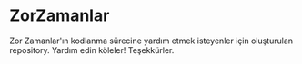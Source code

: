 # ZorZamanlar
Zor Zamanlar'ın kodlanma sürecine yardım etmek isteyenler için oluşturulan repository. Yardım edin köleler! Teşekkürler.
